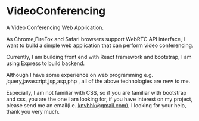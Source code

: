 # VideoConferencing
A Video Conferencing Web Application.

As Chrome,FireFox and Safari browsers support WebRTC API interface, I want to build a simple web application that can perform video conferencing.

Currently, I am building front end with React framework and bootstrap, I am using Express to build backend.

Although I have some experience on web programming e.g. jquery,javascript,jsp,asp,php , all of the above technologies are new to me.

Especially, I am not familiar with CSS, so if you are familiar with bootstrap and css, you are the one I am looking for,
if you have interest on my project, please send me an email(i.e. knvbhk@gmail.com), I looking for your help, thank you very much.
